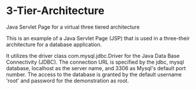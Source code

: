 # 3-Tier-Architecture
Java Servlet Page for a virtual three tiered architecture

This is an example of a Java Servlet Page (JSP) that is used in a three-their architecture for a database application.

It utilizes the driver class com.mysql.jdbc.Driver for the Java Data Base Connectivity (JDBC).
The connection URL is specified by the jdbc, mysql database, localhost as the server name, and 3306 as Mysql's default port number. 
The access to the database is granted by the default username 'root' and password for the demonstration as root.

